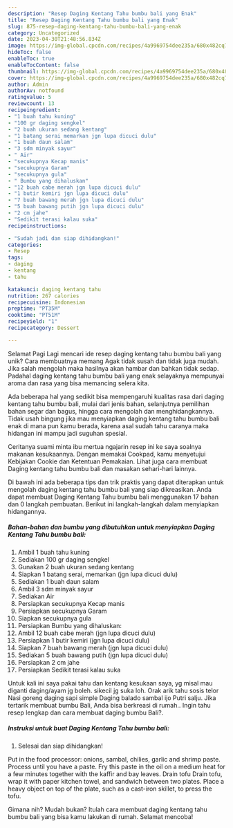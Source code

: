 ```yaml
---
description: "Resep Daging Kentang Tahu bumbu bali yang Enak"
title: "Resep Daging Kentang Tahu bumbu bali yang Enak"
slug: 875-resep-daging-kentang-tahu-bumbu-bali-yang-enak
category: Uncategorized
date: 2023-04-30T21:48:56.834Z
image: https://img-global.cpcdn.com/recipes/4a9969754dee235a/680x482cq70/daging-kentang-tahu-bumbu-bali-foto-resep-utama.jpg
hideToc: false
enableToc: true
enableTocContent: false
thumbnail: https://img-global.cpcdn.com/recipes/4a9969754dee235a/680x482cq70/daging-kentang-tahu-bumbu-bali-foto-resep-utama.jpg
cover: https://img-global.cpcdn.com/recipes/4a9969754dee235a/680x482cq70/daging-kentang-tahu-bumbu-bali-foto-resep-utama.jpg
author: Admin
authorAv: notfound
ratingvalue: 5
reviewcount: 13
recipeingredient:
- "1 buah tahu kuning"
- "100 gr daging sengkel"
- "2 buah ukuran sedang kentang"
- "1 batang serai memarkan jgn lupa dicuci dulu"
- "1 buah daun salam"
- "3 sdm minyak sayur"
- " Air"
- "secukupnya Kecap manis"
- "secukupnya Garam"
- "secukupnya gula"
- " Bumbu yang dihaluskan"
- "12 buah cabe merah jgn lupa dicuci dulu"
- "1 butir kemiri jgn lupa dicuci dulu"
- "7 buah bawang merah jgn lupa dicuci dulu"
- "5 buah bawang putih jgn lupa dicuci dulu"
- "2 cm jahe"
- "Sedikit terasi kalau suka"
recipeinstructions:

- "Sudah jadi dan siap dihidangkan!"
categories:
- Resep
tags:
- daging
- kentang
- tahu

katakunci: daging kentang tahu 
nutrition: 267 calories
recipecuisine: Indonesian
preptime: "PT35M"
cooktime: "PT51M"
recipeyield: "1"
recipecategory: Dessert

---
```



Selamat Pagi Lagi mencari ide resep daging kentang tahu bumbu bali yang unik? Cara membuatnya memang Agak tidak susah dan tidak juga mudah. Jika salah mengolah maka hasilnya akan hambar dan bahkan tidak sedap. Padahal daging kentang tahu bumbu bali yang enak selayaknya mempunyai aroma dan rasa yang bisa memancing selera kita.


Ada beberapa hal yang sedikit bisa mempengaruhi kualitas rasa dari daging kentang tahu bumbu bali, mulai dari jenis bahan, selanjutnya pemilihan bahan segar dan bagus, hingga cara mengolah dan menghidangkannya. Tidak usah bingung jika mau menyiapkan daging kentang tahu bumbu bali enak di mana pun kamu berada, karena asal sudah tahu caranya maka hidangan ini mampu jadi suguhan spesial.

Ceritanya suami minta ibu mertua ngajarin resep ini ke saya soalnya makanan kesukaannya. Dengan memakai Cookpad, kamu menyetujui Kebijakan Cookie dan Ketentuan Pemakaian. Lihat juga cara membuat Daging kentang tahu bumbu bali dan masakan sehari-hari lainnya.


Di bawah ini ada beberapa tips dan trik praktis yang dapat diterapkan untuk mengolah daging kentang tahu bumbu bali yang siap dikreasikan. Anda dapat membuat Daging Kentang Tahu bumbu bali menggunakan 17 bahan dan 0 langkah pembuatan. Berikut ini langkah-langkah dalam menyiapkan hidangannya.

<!--inarticleads1-->

##### Bahan-bahan dan bumbu yang dibutuhkan untuk menyiapkan Daging Kentang Tahu bumbu bali:

1. Ambil 1 buah tahu kuning
1. Sediakan 100 gr daging sengkel
1. Gunakan 2 buah ukuran sedang kentang
1. Siapkan 1 batang serai, memarkan (jgn lupa dicuci dulu)
1. Sediakan 1 buah daun salam
1. Ambil 3 sdm minyak sayur
1. Sediakan  Air
1. Persiapkan secukupnya Kecap manis
1. Persiapkan secukupnya Garam
1. Siapkan secukupnya gula
1. Persiapkan  Bumbu yang dihaluskan:
1. Ambil 12 buah cabe merah (jgn lupa dicuci dulu)
1. Persiapkan 1 butir kemiri (jgn lupa dicuci dulu)
1. Siapkan 7 buah bawang merah (jgn lupa dicuci dulu)
1. Sediakan 5 buah bawang putih (jgn lupa dicuci dulu)
1. Persiapkan 2 cm jahe
1. Persiapkan Sedikit terasi kalau suka


Untuk kali ini saya pakai tahu dan kentang kesukaan saya, yg misal mau diganti daging/ayam jg boleh. sikecil jg suka loh. Orak arik tahu sosis telor Nasi goreng daging sapi simple Daging balado sambal ijo Putri salju. Jika tertarik membuat bumbu Bali, Anda bisa berkreasi di rumah.. Ingin tahu resep lengkap dan cara membuat daging bumbu Bali?. 

<!--inarticleads2-->

##### Instruksi untuk buat Daging Kentang Tahu bumbu bali:


1. Selesai dan siap dihidangkan!

Put in the food processor: onions, sambal, chilies, garlic and shrimp paste. Process until you have a paste. Fry this paste in the oil on a medium heat for a few minutes together with the kaffir and bay leaves. Drain tofu Drain tofu, wrap it with paper kitchen towel, and sandwich between two plates. Place a heavy object on top of the plate, such as a cast-iron skillet, to press the tofu. 

Gimana nih? Mudah bukan? Itulah cara membuat daging kentang tahu bumbu bali yang bisa kamu lakukan di rumah. Selamat mencoba!

